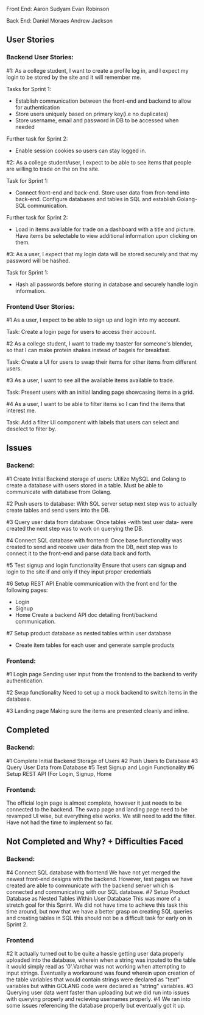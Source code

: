 Front End:
Aaron Sudyam
Evan Robinson

Back End:
Daniel Moraes
Andrew Jackson

## User Stories

### Backend User Stories:

#1:
As a college student, I want to create a profile log in, and I expect my login to be stored by the site and it will remember me.

Tasks for Sprint 1:
- Establish communication between the front-end and backend to allow for authentication
- Store users uniquely based on primary key(i.e no duplicates)
- Store username, email and password in DB to be accessed when needed

Further task for Sprint 2: 
- Enable session cookies so users can stay logged in.

#2:
As a college student/user, I expect to be able to see items that people are willing to trade on the on the site. 

Task for Sprint 1: 
- Connect front-end and back-end. Store user data from fron-tend into back-end. Configure databases and tables in SQL and establish Golang-SQL communication.

Further task for Sprint 2:
- Load in items available for trade on a dashboard with a title and picture. Have items be selectable to view additional information upon clicking on them.

#3:
As a user, I expect that my login data will be stored securely and that my password will be hashed.

Task for Sprint 1: 
- Hash all passwords before storing in database and securely handle login information.



### Frontend User Stories:

#1
As a user, I expect to be able to sign up and login into my account.

Task: Create a login page for users to access their account.

#2
As a college student, I want to trade my toaster for someone's blender, so that I can make protein shakes instead of bagels for breakfast.

Task: Create a UI for users to swap their items for other items from different users.

#3
As a user, I want to see all the available items available to trade.

Task: Present users with an initial landing page showcasing items in a grid.

#4
As a user, I want to be able to filter items so I can find the items that interest me.

Task: Add a filter UI component with labels that users can select and deselect to filter by.

## Issues
### Backend:
#1 Create Initial Backend storage of users:
Utilize MySQL and Golang to create a database with users stored in a table. Must be able to communicate with database from Golang.

#2 Push users to database:
With SQL server setup next step was to actually create tables and send users into the DB.

#3 Query user data from database:
Once tables -with test user data- were created the next step was to work on querying the DB.

#4 Connect SQL database with frontend:
Once base functionality was created to send and receive user data from the DB, next step was to connect it to the front-end and parse data back and forth.

#5 Test signup and login functionality
Ensure that users can signup and login to the site if and only if they input proper credentials

#6 Setup REST API
Enable communication with the front end for the following pages:
- Login
- Signup
- Home
Create a backend API doc detailing front/backend communication.

#7 Setup product database as nested tables within user database
- Create item tables for each user and generate sample products


### Frontend:
#1 Login page
Sending user input from the frontend to the backend to verify authentication.

#2 Swap functionality
Need to set up a mock backend to switch items in the database.

#3 Landing page
Making sure the items are presented cleanly and inline.

## Completed
### Backend:
#1 Complete Initial Backend Storage of Users
#2 Push Users to Database
#3 Query User Data from Database
#5 Test Signup and Login Functionality
#6 Setup REST API (For Login, Signup, Home

### Frontend:
The official login page is almost complete, however it just needs to be connected to the backend.
The swap page and landing page need to be revamped UI wise, but everything else works.
We still need to add the filter. Have not had the time to implement so far.

## Not Completed and Why? + Difficulties Faced
### Backend:
#4 Connect SQL database with frontend
We have not yet merged the newest front-end designs with the backend. However, test pages we have created are able to communicate with the backend server which is connected and communicating with our SQL database.
#7 Setup Product Database as Nested Tables Within User Database
This was more of a stretch goal for this Sprint. We did not have time to achieve this task this time around, but now that we have a better grasp on creating SQL queries and creating tables in SQL this should not be a difficult task for early on in Sprint 2.


### Frontend
#2 
It actually turned out to be quite a hassle getting user data properly uploaded into the database, wherein when a string was inputed to the table it would simply read as '0'.Varchar was not working when attempting to input strings. Eventually a workaround was found wherein upon creation of the table variables that would contain strings were declared as "text" variables but within GOLANG code were declared as "string" variables. 
#3
Querying user data went faster than uploading but we did run into issues with querying properly and recieving usernames properly.
#4
We ran into some issues referencing the database properly but eventually got it up.
